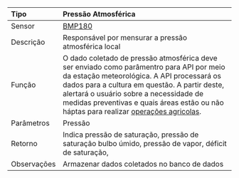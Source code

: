 | Tipo | Pressão Atmosférica |
| :--- | :--- |
| Sensor | [BMP180](/bmp180.md) |
| Descrição | Responsável por mensurar a pressão atmosférica local |
| Função | O dado coletado de pressão atmosférica deve ser enviado como parâmentro para API por meio da estação meteorológica. A API processará os dados para a cultura em questão. A partir deste, alertará o usuário sobre a necessidade de medidas preventivas e quais áreas estão ou não háptas para realizar [operações agricolas](/operacoes-mecanizadas.md). |
| Parâmetros | Pressão  |
| Retorno | Indica pressão de saturação, pressão de saturação bulbo úmido, pressão de vapor, déficit de saturação,   |
| Observações | Armazenar dados coletados no banco de dados |



